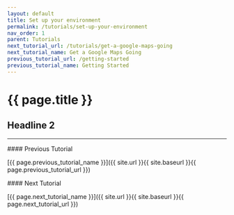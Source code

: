 ```yaml
---
layout: default
title: Set up your environment
permalink: /tutorials/set-up-your-environment
nav_order: 1
parent: Tutorials
next_tutorial_url: /tutorials/get-a-google-maps-going
next_tutorial_name: Get a Google Maps Going
previous_tutorial_url: /getting-started
previous_tutorial_name: Getting Started
---
```


# {{ page.title }}

## Headline 2

---
<div class="parent">  
  <div class="left" markdown="1">
#### Previous Tutorial

[{{ page.previous_tutorial_name }}]({{ site.url }}{{ site.baseurl }}{{ page.previous_tutorial_url }})
  </div>
  <div class="right" markdown="1">
#### Next Tutorial

[{{ page.next_tutorial_name }}]({{ site.url }}{{ site.baseurl }}{{ page.next_tutorial_url }})
  </div>
</div>
